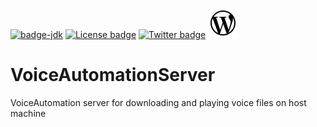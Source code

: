 [![badge-jdk](https://img.shields.io/badge/jdk-8-green.svg)](http://www.oracle.com/technetwork/java/javase/downloads/index.html)
[![License badge](https://img.shields.io/badge/license-Apache2-green.svg)](http://www.apache.org/licenses/LICENSE-2.0)
[![Twitter badge](https://github.com/johan/svg-cleanups/blob/master/logos/twitter.svg)](https://twitter.com/se2automate)
[![Wordpress badge](https://github.com/Automattic/social-logos/blob/master/svg-min/wordpress.svg)](https://selenium2automate.wordpress.com/)
# VoiceAutomationServer
VoiceAutomation server for downloading and playing voice files on host machine

